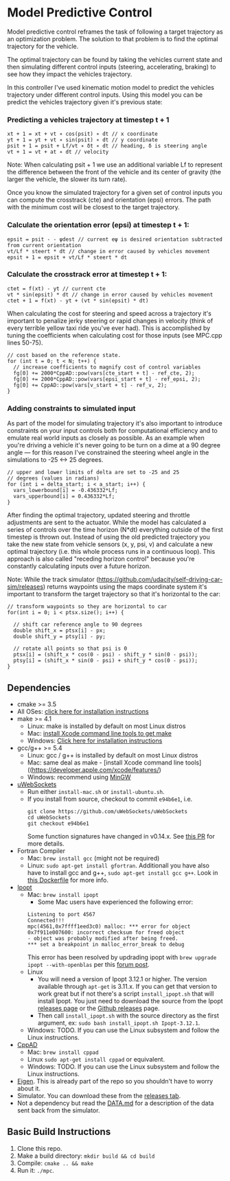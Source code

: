 # Model Predictive Control

Model predictive control reframes the task of following a target trajectory as an optimization problem. The solution to that problem is to find the optimal trajectory for the vehicle.

The optimal trajectory can be found by taking the vehicles current state and then simulating different control inputs (steering, accelerating, braking) to see how they impact the vehicles trajectory.

In this controller I've used kinematic motion model to predict the vehicles trajectory under different control inputs. Using this model you can be predict the vehicles trajectory given it's previous state:

### Predicting a vehicles trajectory at timestep t + 1
```
x​t + 1 ​​= xt ​​+ vt ​​∗ cos(psit) ∗ dt // x coordinate
y​t + 1 ​​= yt ​​+ vt ​​∗ sin(psi​t) ∗ dt // y coordinate
psit + 1 ​​= psit ​​+ ​L​f/​vt ​​∗ δt ​​∗ dt // heading, δ is steering angle
v​t + 1 ​​= v​t ​​+ a​t ∗ dt // velocity
```

Note: When calculating psi​t + 1 we use an additional variable Lf to represent the difference between the front of the vehicle and its center of gravity (the larger the vehicle, the slower its turn rate).

Once you know the simulated trajectory for a given set of control inputs you can compute the crosstrack (cte) and orientation (epsi) errors. The path with the minimum cost will be closest to the target trajectory.

### Calculate the orientation error (epsi​) at timestep t + 1:
```
epsit = psi​t - - ψ​dest // current eψ is desired orientation subtracted from current orientation
vt/Lf * steert * dt // change in error caused by vehicles movement
epsi​t + 1 = epsit + vt/Lf * steert * dt
```

### Calculate the crosstrack error at timestep t + 1:
```
ctet = f(xt) - yt // current cte
vt * sin(epsit) * dt // change in error caused by vehicles movement
ctet + 1 = f(xt) - yt + (vt * sin(epsit) * dt)
```

When calculating the cost for steering and speed across a trajectory it's important to penalize jerky steering or rapid changes in velocity (think of every terrible yellow taxi ride you've ever had). This is accomplished by tuning the coefficients when calculating cost for those inputs (see MPC.cpp lines 50-75).

```
// cost based on the reference state.
for (int t = 0; t < N; t++) {
  // increase coefficients to magnify cost of control variables
  fg[0] += 2000*CppAD::pow(vars[cte_start + t] - ref_cte, 2);
  fg[0] += 2000*CppAD::pow(vars[epsi_start + t] - ref_epsi, 2);
  fg[0] += CppAD::pow(vars[v_start + t] - ref_v, 2);
}
```

### Adding constraints to simulated input

As part of the model for simulating trajectory it's also important to introduce constraints on your input controls both for computational efficiency and to emulate real world inputs as closely as possible. As an example when you're driving a vehicle it's never going to be turn on a dime at a 90 degree angle — for this reason I've constrained the steering wheel angle in the simulations to -25 <-> 25 degrees.   

```
// upper and lower limits of delta are set to -25 and 25
// degrees (values in radians)
for (int i = delta_start; i < a_start; i++) {
  vars_lowerbound[i] = -0.436332*Lf;
  vars_upperbound[i] = 0.436332*Lf;
}
```

After finding the optimal trajectory, updated steering and throttle adjustments are sent to the actuator. While the model has calculated a series of controls over the time horizon (N*dt) everything outside of the first timestep is thrown out. Instead of using the old predicted trajectory you take the new state from vehicle sensors (x, y, psi, v) and calculate a new optimal trajectory (i.e. this whole process runs in a continuous loop). This approach is also called "receding horizon control" because you're constantly calculating inputs over a future horizon.

Note: While the track simulator (https://github.com/udacity/self-driving-car-sim/releases) returns waypoints using the maps coordinate system it's important to transform the target trajectory so that it's horizontal to the car:

```
// transform waypoints so they are horizontal to car
for(int i = 0; i < ptsx.size(); i++) {

  // shift car reference angle to 90 degrees
  double shift_x = ptsx[i] - px;
  double shift_y = ptsy[i] - py;

  // rotate all points so that psi is 0
  ptsx[i] = (shift_x * cos(0 - psi) - shift_y * sin(0 - psi));
  ptsy[i] = (shift_x * sin(0 - psi) + shift_y * cos(0 - psi));
}
```


## Dependencies

* cmake >= 3.5
 * All OSes: [click here for installation instructions](https://cmake.org/install/)
* make >= 4.1
  * Linux: make is installed by default on most Linux distros
  * Mac: [install Xcode command line tools to get make](https://developer.apple.com/xcode/features/)
  * Windows: [Click here for installation instructions](http://gnuwin32.sourceforge.net/packages/make.htm)
* gcc/g++ >= 5.4
  * Linux: gcc / g++ is installed by default on most Linux distros
  * Mac: same deal as make - [install Xcode command line tools]((https://developer.apple.com/xcode/features/)
  * Windows: recommend using [MinGW](http://www.mingw.org/)
* [uWebSockets](https://github.com/uWebSockets/uWebSockets)
  * Run either `install-mac.sh` or `install-ubuntu.sh`.
  * If you install from source, checkout to commit `e94b6e1`, i.e.
    ```
    git clone https://github.com/uWebSockets/uWebSockets
    cd uWebSockets
    git checkout e94b6e1
    ```
    Some function signatures have changed in v0.14.x. See [this PR](https://github.com/udacity/CarND-MPC-Project/pull/3) for more details.
* Fortran Compiler
  * Mac: `brew install gcc` (might not be required)
  * Linux: `sudo apt-get install gfortran`. Additionall you have also have to install gcc and g++, `sudo apt-get install gcc g++`. Look in [this Dockerfile](https://github.com/udacity/CarND-MPC-Quizzes/blob/master/Dockerfile) for more info.
* [Ipopt](https://projects.coin-or.org/Ipopt)
  * Mac: `brew install ipopt`
       +  Some Mac users have experienced the following error:
       ```
       Listening to port 4567
       Connected!!!
       mpc(4561,0x7ffff1eed3c0) malloc: *** error for object 0x7f911e007600: incorrect checksum for freed object
       - object was probably modified after being freed.
       *** set a breakpoint in malloc_error_break to debug
       ```
       This error has been resolved by updrading ipopt with
       ```brew upgrade ipopt --with-openblas```
       per this [forum post](https://discussions.udacity.com/t/incorrect-checksum-for-freed-object/313433/19).
  * Linux
    * You will need a version of Ipopt 3.12.1 or higher. The version available through `apt-get` is 3.11.x. If you can get that version to work great but if not there's a script `install_ipopt.sh` that will install Ipopt. You just need to download the source from the Ipopt [releases page](https://www.coin-or.org/download/source/Ipopt/) or the [Github releases](https://github.com/coin-or/Ipopt/releases) page.
    * Then call `install_ipopt.sh` with the source directory as the first argument, ex: `sudo bash install_ipopt.sh Ipopt-3.12.1`.
  * Windows: TODO. If you can use the Linux subsystem and follow the Linux instructions.
* [CppAD](https://www.coin-or.org/CppAD/)
  * Mac: `brew install cppad`
  * Linux `sudo apt-get install cppad` or equivalent.
  * Windows: TODO. If you can use the Linux subsystem and follow the Linux instructions.
* [Eigen](http://eigen.tuxfamily.org/index.php?title=Main_Page). This is already part of the repo so you shouldn't have to worry about it.
* Simulator. You can download these from the [releases tab](https://github.com/udacity/self-driving-car-sim/releases).
* Not a dependency but read the [DATA.md](./DATA.md) for a description of the data sent back from the simulator.


## Basic Build Instructions

1. Clone this repo.
2. Make a build directory: `mkdir build && cd build`
3. Compile: `cmake .. && make`
4. Run it: `./mpc`.
